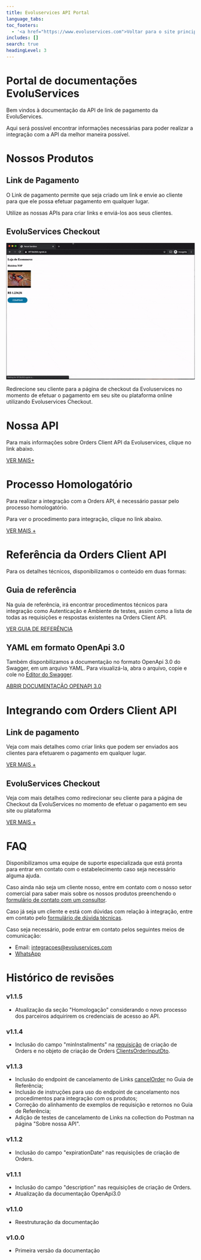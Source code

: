 ```yaml
---
title: Evoluservices API Portal
language_tabs:
toc_footers:
  - '<a href="https://www.evoluservices.com">Voltar para o site principal</a>'
includes: []
search: true
headingLevel: 3
---
```


# Portal de documentações EvoluServices

Bem vindos à documentação da API de link de pagamento da EvoluServices.

Aqui será possível encontrar informações necessárias para poder realizar a integração com a API da melhor maneira possível.

# Nossos Produtos

## Link de Pagamento

O Link de pagamento permite que seja criado um link e envie ao cliente para que ele possa efetuar pagamento em qualquer lugar.

Utilize as nossas APIs para criar links e enviá-los aos seus clientes.

## EvoluServices Checkout

![Evoluservices Checkout](source/media/payment-link-2.gif)

Redirecione seu cliente para a página de checkout da Evoluservices no momento de efetuar o pagamento em seu site ou plataforma online utilizando Evoluservices Checkout.

# Nossa API


Para mais informações sobre Orders Client API da Evoluservices, clique no link abaixo.

<a id="learnMoreLink" href="about.html">VER MAIS+</a>

# Processo Homologatório

Para realizar a integração com a Orders API, é necessário passar pelo processo homologatório. 

Para ver o procedimento para integração, clique no link abaixo.

<a id="learnMoreLink" href="homologation.html">VER MAIS +</a>

# Referência da Orders Client API

Para os detalhes técnicos, disponibilizamos o conteúdo em duas formas:

## Guia de referência
Na guia de referência, irá encontrar procedimentos técnicos para integração como Autenticação e Ambiente de testes, assim como a lista de todas as requisições e respostas existentes na Orders Client API.

<a id="learnMoreLink" href="reference.html">VER GUIA DE REFERÊNCIA</a>

## YAML em formato OpenApi 3.0
Também disponbilizamos a documentação no formato OpenApi 3.0 do Swagger, em um arquivo YAML. Para visualizá-la, abra o arquivo, copie e cole no [Editor do Swagger](https://editor.swagger.io).

<a id="learnMoreLink" href="https://www.evoluservices.com/resources/docs/orders-api-docs.yml">ABRIR DOCUMENTAÇÃO OPENAPI 3.0</a>

# Integrando com Orders Client API

## Link de pagamento

Veja com mais detalhes como criar links que podem ser enviados aos clientes para efetuarem o pagamento em qualquer lugar.

<a id="learnMoreLink" href="paymentLinkDetails.html">VER MAIS +</a>

## EvoluServices Checkout

Veja com mais detalhes como redirecionar seu cliente para a página de Checkout da EvoluServices no momento de efetuar o pagamento em seu site ou plataforma

<a id="learnMoreLink" href="checkoutDetails.html">VER MAIS +</a>

# FAQ

Disponibilizamos uma equipe de suporte especializada que está pronta para entrar em contato com o estabelecimento caso seja necessário alguma ajuda.

Caso ainda não seja um cliente nosso, entre em contato com o nosso setor comercial para saber mais sobre os nossos produtos preenchendo o [formulário de contato com um consultor](https://bit.ly/395RKpP).

Caso já seja um cliente e está com dúvidas com relação à integração, entre em contato pelo [formulário de dúvida técnicas](https://bit.ly/396FwNF).

Caso seja necessário, pode entrar em contato pelos seguintes meios de comunicação:
* Email: integracoes@evoluservices.com
* [WhatsApp](https://api.whatsapp.com/send?phone=5511933679024)

# Histórico de revisões

### v1.1.5
* Atualização da seção "Homologação" considerando o novo processo dos parceiros adquirirem os credenciais de acesso ao API.
### v1.1.4
* Inclusão do campo "minInstallments" na <a href="reference.html#createorders">requisição</a> de criação de Orders e no objeto de criação de Orders <a href="reference.html#tocs_clientsorderinputdto">ClientsOrderInputDto</a>.

### v1.1.3
* Inclusão do endpoint de cancelamento de Links <a href="reference.html#cancelorder">cancelOrder</a> no Guia de Referência;
* Inclusão de instruções para uso do endpoint de cancelamento nos procedimentos para integração com os produtos;
* Correção do alinhamento de exemplos de requisição e retornos no Guia de Referência;
* Adição de testes de cancelamento de Links na collection do Postman na página "Sobre nossa API".

### v1.1.2
* Inclusão do campo "expirationDate" nas requisições de criação de Orders.

### v1.1.1
* Inclusão do campo "description" nas requisições de criação de Orders.
* Atualização da documentação OpenApi3.0

### v1.1.0
* Reestruturação da documentação

### v1.0.0
* Primeira versão da documentação